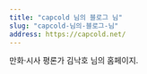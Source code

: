 ```yaml
---
title: "capcold 님의 블로그 님"
slug: "capcold-님의-블로그-님"
address: https://capcold.net/
---
```

만화·시사 평론가 김낙호 님의 홈페이지.